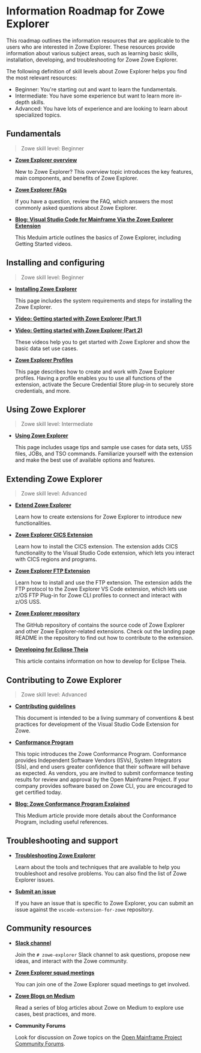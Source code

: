 # Information Roadmap for Zowe Explorer

This roadmap outlines the information resources that are applicable to the users who are interested in Zowe Explorer. These resources provide information about various subject areas, such as learning basic skills, installation, developing, and troubleshooting for Zowe Zowe Explorer.

The following definition of skill levels about Zowe Explorer helps you find the most relevant resources:

* Beginner: You're starting out and want to learn the fundamentals.
* Intermediate: You have some experience but want to learn more in-depth skills.
* Advanced: You have lots of experience and are looking to learn about specialized topics.

## Fundamentals

> Zowe skill level: Beginner

* [**Zowe Explorer overview**](../user-guide/ze-install.md)

   New to Zowe Explorer? This overview topic introduces the key features, main components, and benefits of Zowe Explorer.

* [**Zowe Explorer FAQs**](../getting-started/zowe_faq.md#zowe-explorer-faq)

   If you have a question, review the FAQ, which answers the most commonly asked questions about Zowe Explorer.

* [**Blog: Visual Studio Code for Mainframe Via the Zowe Explorer Extension**](https://medium.com/zowe/visual-studio-code-for-mainframe-via-the-zowe-explorer-extension-b679054ffaf7)

   This Meduim article outlines the basics of Zowe Explorer, including Getting Started videos.

## Installing and configuring

> Zowe skill level: Beginner

* [**Installing Zowe Explorer**](../user-guide/ze-install.md#installing-zowe-explorer)

   This page includes the system requirements and steps for installing the Zowe Explorer.

* [**Video: Getting started with Zowe Explorer (Part 1)**](https://youtu.be/G_WCsFZIWt4)
* [**Video: Getting started with Zowe Explorer (Part 2)**](https://youtu.be/X4oSHrI4oN4)

   These videos help you to get started with Zowe Explorer and show the basic data set use cases.

* [**Zowe Explorer Profiles**](../user-guide/ze-profiles.md)

   This page describes how to create and work with Zowe Explorer profiles. Having a profile enables you to use all functions of the extension, activate the Secure Credential Store plug-in to securely store credentials, and more.

## Using Zowe Explorer

> Zowe skill level: Intermediate

* [**Using Zowe Explorer**](../user-guide/ze-usage.md)

   This page includes usage tips and sample use cases for data sets, USS files, JOBs, and TSO commands. Familiarize yourself with the extension and make the best use of available options and features.

## Extending Zowe Explorer

> Zowe skill level: Advanced

* [**Extend Zowe Explorer**](https://github.com/zowe/vscode-extension-for-zowe/blob/master/docs/README-Extending.md)

   Learn how to create extensions for Zowe Explorer to introduce new functionalities.

- [**Zowe Explorer CICS Extension**](../user-guide/ze-using-zowe-explorer-cics-ext.md)

   Learn how to install the CICS extension. The extension adds CICS functionality to the Visual Studio Code extension, which lets you interact with CICS regions and programs.

* [**Zowe Explorer FTP Extension**](../user-guide/ze-ftp.md)

   Learn how to install and use the FTP extension. The extension adds the FTP protocol to the Zowe Explorer VS Code extension, which lets use z/OS FTP Plug-in for Zowe CLI profiles to connect and interact with z/OS USS.

* [**Zowe Explorer repository**](https://github.com/zowe/vscode-extension-for-zowe)

   The GitHub repository of contains the source code of Zowe Explorer and other Zowe Explorer-related extensions. Check out the landing page README in the repository to find out how to contribute to the extension.

* [**Developing for Eclipse Theia**](https://github.com/zowe/vscode-extension-for-zowe/blob/master/docs/README-Theia.md)

   This article contains information on how to develop for Eclipse Theia.

## Contributing to Zowe Explorer

> Zowe skill level: Advanced

* [**Contributing guidelines**](https://github.com/zowe/vscode-extension-for-zowe/blob/master/CONTRIBUTING.md)

   This document is intended to be a living summary of conventions & best practices for development of the Visual Studio Code Extension for Zowe.

* [**Conformance Program**](../extend/zowe-conformance-program.md)

  This topic introduces the Zowe Conformance Program. Conformance provides Independent Software Vendors (ISVs), System Integrators (SIs), and end users greater confidence that their software will behave as expected. As vendors, you are invited to submit conformance testing results for review and approval by the Open Mainframe Project. If your company provides software based on Zowe CLI, you are encouraged to get certified today.

* [**Blog: Zowe Conformance Program Explained**](https://medium.com/zowe/zowe-conformance-program-7f1574ade8ea)

   This Medium article provide more details about the Conformance Program, including useful references.

## Troubleshooting and support

* [**Troubleshooting Zowe Explorer**](../troubleshoot/ze/troubleshoot-ze.md)

   Learn about the tools and techniques that are available to help you troubleshoot and resolve problems. You can also find the list of Zowe Explorer issues.

* [**Submit an issue**](https://github.com/zowe/vscode-extension-for-zowe/issues)

   If you have an issue that is specific to Zowe Explorer, you can submit an issue against the `vscode-extension-for-zowe` repository.

## Community resources

* [**Slack channel**](https://openmainframeproject.slack.com/)

   Join the `# zowe-explorer` Slack channel to ask questions, propose new ideas, and interact with the Zowe community.

* [**Zowe Explorer squad meetings**](https://lists.openmainframeproject.org/g/zowe-dev/calendar)

   You can join one of the Zowe Explorer squad meetings to get involved.

* [**Zowe Blogs on Medium**](https://medium.com/zowe)

   Read a series of blog articles about Zowe on Medium to explore use cases, best practices, and more.

* **Community Forums**

   Look for discussion on Zowe topics on the [Open Mainframe Project Community Forums](https://community.openmainframeproject.org/c/zowe).

